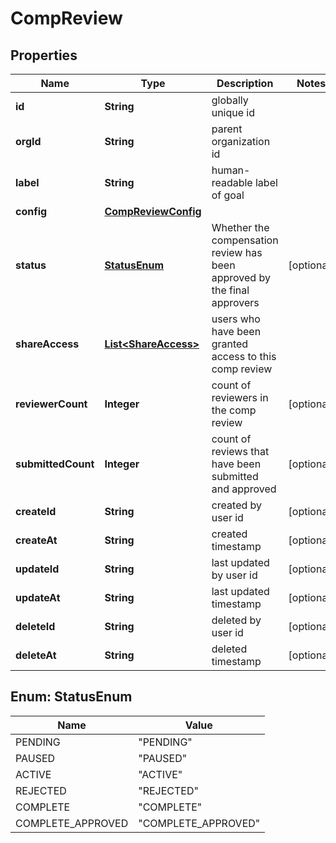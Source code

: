 

# CompReview


## Properties

| Name | Type | Description | Notes |
|------------ | ------------- | ------------- | -------------|
|**id** | **String** | globally unique id |  |
|**orgId** | **String** | parent organization id |  |
|**label** | **String** | human-readable label of goal |  |
|**config** | [**CompReviewConfig**](CompReviewConfig.md) |  |  |
|**status** | [**StatusEnum**](#StatusEnum) | Whether the compensation review has been approved by the final approvers |  [optional] |
|**shareAccess** | [**List&lt;ShareAccess&gt;**](ShareAccess.md) | users who have been granted access to this comp review |  |
|**reviewerCount** | **Integer** | count of reviewers in the comp review |  [optional] |
|**submittedCount** | **Integer** | count of reviews that have been submitted and approved |  [optional] |
|**createId** | **String** | created by user id |  [optional] |
|**createAt** | **String** | created timestamp |  [optional] |
|**updateId** | **String** | last updated by user id |  [optional] |
|**updateAt** | **String** | last updated timestamp |  [optional] |
|**deleteId** | **String** | deleted by user id |  [optional] |
|**deleteAt** | **String** | deleted timestamp |  [optional] |



## Enum: StatusEnum

| Name | Value |
|---- | -----|
| PENDING | &quot;PENDING&quot; |
| PAUSED | &quot;PAUSED&quot; |
| ACTIVE | &quot;ACTIVE&quot; |
| REJECTED | &quot;REJECTED&quot; |
| COMPLETE | &quot;COMPLETE&quot; |
| COMPLETE_APPROVED | &quot;COMPLETE_APPROVED&quot; |



